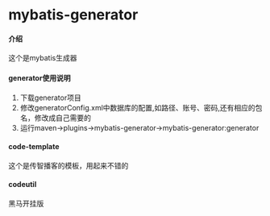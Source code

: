 # mybatis-generator

#### 介绍
这个是mybatis生成器
#### generator使用说明
1.  下载generator项目
2.  修改generatorConfig.xml中数据库的配置,如路径、账号、密码,还有相应的包名，修改成自己需要的
3.  运行maven->plugins->mybatis-generator->mybatis-generator:generator
#### code-template
这个是传智播客的模板，用起来不错的

#### codeutil
黑马开挂版